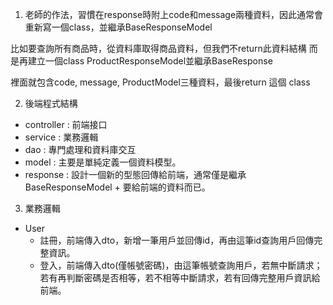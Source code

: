 1. 老師的作法，習慣在response時附上code和message兩種資料，因此通常會重新寫一個class，並繼承BaseResponseModel

比如要查詢所有商品時，從資料庫取得商品資料，但我們不return此資料結構
而是再建立一個class ProductResponseModel並繼承BaseResponse

裡面就包含code, message, ProductModel三種資料，最後return 這個 class

2. 後端程式結構
* controller : 前端接口
* service : 業務邏輯
* dao : 專門處理和資料庫交互
* model : 主要是單純定義一個資料模型。
* response : 設計一個新的型態回傳給前端，通常僅是繼承BaseResponseModel + 要給前端的資料而已。

3. 業務邏輯
* User 
    * 註冊，前端傳入dto，新增一筆用戶並回傳id，再由這筆id查詢用戶回傳完整資訊。
    * 登入，前端傳入dto(僅帳號密碼)，由這筆帳號查詢用戶，若無中斷請求；若有再判斷密碼是否相等，若不相等中斷請求，若有回傳完整用戶資訊給前端。